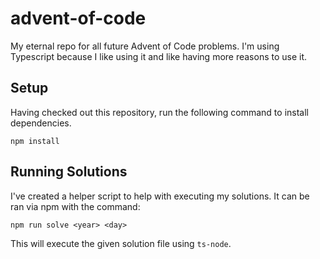 # advent-of-code

My eternal repo for all future Advent of Code problems. I'm using Typescript because I like using it and like having more reasons to use it.

## Setup

Having checked out this repository, run the following command to install dependencies.

```shell
npm install
```

## Running Solutions

I've created a helper script to help with executing my solutions. It can be ran via npm with the command:

```shell
npm run solve <year> <day>
```

This will execute the given solution file using `ts-node`.
